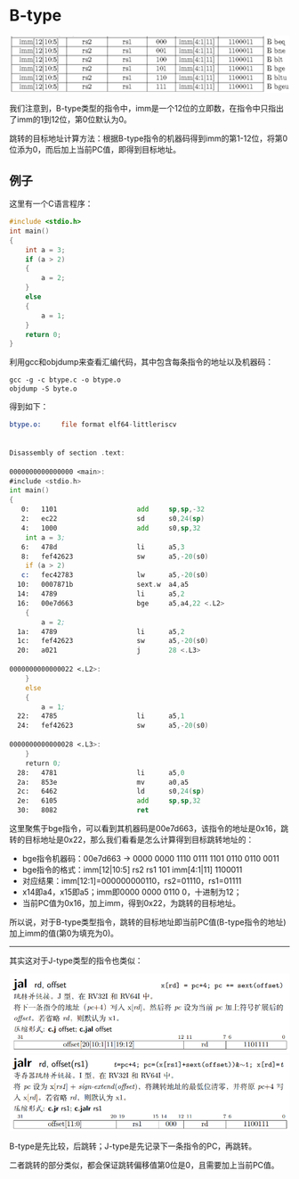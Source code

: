 # B-type

![1744957662496](image/03_Btype/1744957662496.png)

我们注意到，B-type类型的指令中，imm是一个12位的立即数，在指令中只指出了imm的1到12位，第0位默认为0。

跳转的目标地址计算方法：根据B-type指令的机器码得到imm的第1-12位，将第0位添为0，而后加上当前PC值，即得到目标地址。

## 例子

这里有一个C语言程序：

```c
#include <stdio.h>
int main()
{
    int a = 3;
    if (a > 2)
    {
        a = 2;
    }
    else
    {
        a = 1;
    }
    return 0;
}
```

利用gcc和objdump来查看汇编代码，其中包含每条指令的地址以及机器码：

```shell
gcc -g -c btype.c -o btype.o
objdump -S byte.o
```

得到如下：

```asm
btype.o:     file format elf64-littleriscv


Disassembly of section .text:

0000000000000000 <main>:
#include <stdio.h>
int main()
{
   0:   1101                    add     sp,sp,-32
   2:   ec22                    sd      s0,24(sp)
   4:   1000                    add     s0,sp,32
    int a = 3;
   6:   478d                    li      a5,3
   8:   fef42623                sw      a5,-20(s0)
    if (a > 2)
   c:   fec42783                lw      a5,-20(s0)
  10:   0007871b                sext.w  a4,a5
  14:   4789                    li      a5,2
  16:   00e7d663                bge     a5,a4,22 <.L2>
    {
        a = 2;
  1a:   4789                    li      a5,2
  1c:   fef42623                sw      a5,-20(s0)
  20:   a021                    j       28 <.L3>

0000000000000022 <.L2>:
    }
    else
    {
        a = 1;
  22:   4785                    li      a5,1
  24:   fef42623                sw      a5,-20(s0)

0000000000000028 <.L3>:
    }
    return 0;
  28:   4781                    li      a5,0
  2a:   853e                    mv      a0,a5
  2c:   6462                    ld      s0,24(sp)
  2e:   6105                    add     sp,sp,32
  30:   8082                    ret
```

这里聚焦于bge指令，可以看到其机器码是00e7d663，该指令的地址是0x16，跳转的目标地址是0x22，那么我们看看是怎么计算得到目标跳转地址的：

* bge指令机器码：00e7d663 -> 0000 0000 1110 0111 1101 0110 0110 0011
* bge指令的格式：imm[12|10:5] rs2 rs1 101 imm[4:1|11] 1100011
* 对应结果：imm[12:1]=000000000110，rs2=01110，rs1=01111
* x14即a4，x15即a5；imm即0000 0000 0110 0，十进制为12；
* 当前PC值为0x16，加上imm，得到0x22，为跳转的目标地址。

所以说，对于B-type类型指令，跳转的目标地址即当前PC值(B-type指令的地址)加上imm的值(第0为填充为0)。

---

其实这对于J-type类型的指令也类似：

![1744961242094](image/03_Btype/1744961242094.png)![1744961254965](image/03_Btype/1744961254965.png)

B-type是先比较，后跳转；J-type是先记录下一条指令的PC，再跳转。

二者跳转的部分类似，都会保证跳转偏移值第0位是0，且需要加上当前PC值。
